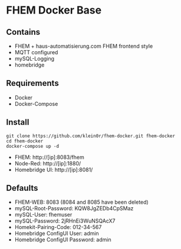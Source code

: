 # FHEM Docker Base

## Contains

- FHEM + haus-automatisierung.com FHEM frontend style
- MQTT configured
- mySQL-Logging
- homebridge

## Requirements

- Docker
- Docker-Compose

## Install

```
git clone https://github.com/klein0r/fhem-docker.git fhem-docker
cd fhem-docker
docker-compose up -d
```

- FHEM: http://[ip]:8083/fhem
- Node-Red: http://[ip]:1880/
- Homebridge UI: http://[ip]:8081/

## Defaults

- FHEM-WEB: 8083 (8084 and 8085 have been deleted)
- mySQL-Root-Password: KQW8JgZEDb4CpSMaz
- mySQL-User: fhemuser
- mySQL-Password: 2jRHnEi3WuNSQAcX7
- Homekit-Pairing-Code: 012-34-567
- Homebridge ConfigUI User: admin
- Homebridge ConfigUI Password: admin
